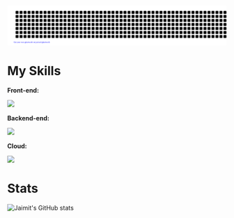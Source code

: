 ![gitartwork](gitartwork.svg)


# My Skills
**Front-end:**
<p align="left">
  <a href="https://skillicons.dev">
    <img src="https://skillicons.dev/icons?i=git,html,js,css,bootstrap,mongodb" />
  </a>
</p>

**Backend-end:**
<p align="left">
  <a href="https://skillicons.dev">
    <img src="https://skillicons.dev/icons?i=java,cpp,mysql,postman" />
  </a>
</p>

**Cloud:**
<p align="left">
  <a href="https://skillicons.dev">
    <img src="https://skillicons.dev/icons?i=jenkins,aws,azure,docker" />
  </a>
</p>


# Stats
![Jaimit's GitHub stats](https://github-readme-stats.vercel.app/api?username=jaimit-joshi&show_icons=true&theme=calm)
